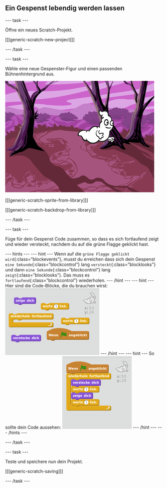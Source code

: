 ## Ein Gespenst lebendig werden lassen

--- task ---

Öffne ein neues Scratch-Projekt.

[[[generic-scratch-new-project]]]

--- /task ---

--- task ---

Wähle eine neue Gespenster-Figur und einen passenden Bühnenhintergrund aus.

![Screenshot](images/ghost-ghost.png)

[[[generic-scratch-sprite-from-library]]]

[[[generic-scratch-backdrop-from-library]]]

--- /task ---

--- task ---

Füge für dein Gespenst Code zusammen, so dass es sich fortlaufend zeigt und wieder versteckt, nachdem du auf die grüne Flagge geklickt hast.

--- hints --- --- hint --- Wenn auf die `grüne Flagge geklickt wird`{:class=”blockevents”}, musst du erreichen dass sich dein Gespenst `eine Sekunde`{:class=”blockcontrol”} lang `versteckt`{:class=”blocklooks”} und dann `eine Sekunde`{:class=”blockcontrol”} lang `zeigt`{:class=”blocklooks”}. Das muss es `fortlaufend`{:class=”blockcontrol”} wiederholen. --- /hint --- --- hint --- Hier sind die Code-Blöcke, die du brauchen wirst: ![screenshot](images/ghost-appear-blocks.png) --- /hint --- --- hint --- So sollte dein Code aussehen: ![screenshot](images/ghost-appear-code.png) --- /hint --- --- /hints ---

--- /task ---

--- task ---

Teste und speichere nun dein Projekt.

[[[generic-scratch-saving]]]

--- /task ---